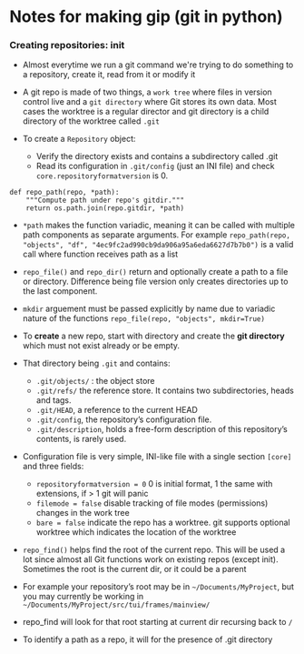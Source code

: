 # Notes for making gip (git in python)

### Creating repositories: init
- Almost everytime we run a git command we're trying to do something to a repository, create it, read from it or modify it
- A git repo is made of two things, a `work tree` where files in version control live and a `git directory` where Git stores its own data. Most cases the worktree is a regular director and git directory is a child directory of the worktree called `.git`

- To create a `Repository` object:
    - Verify the directory exists and contains a subdirectory called .git
    - Read its configuration in `.git/config` (just an INI file) and check `core.repositoryformatversion` is 0.

```
def repo_path(repo, *path):
    """Compute path under repo's gitdir."""
    return os.path.join(repo.gitdir, *path)
```
- `*path` makes the function variadic, meaning it can be called with multiple path components as separate arguments. For example `repo_path(repo, "objects", "df", "4ec9fc2ad990cb9da906a95a6eda6627d7b7b0")` is a valid call where function receives path as a list

- `repo_file()` and `repo_dir()` return and optionally create a path to a file or directory. Difference being file version only creates directories up to the last component.
- `mkdir` arguement must be passed explicitly by name due to variadic nature of the functions `repo_file(repo, "objects", mkdir=True)`

- To **create** a new repo, start with directory and create the **git directory** which must not exist already or be empty.
- That directory being `.git` and contains:
    - `.git/objects/` : the object store
    - `.git/refs/` the reference store. It contains two subdirectories, heads and tags.
    - `.git/HEAD`, a reference to the current HEAD 
    - `.git/config`, the repository’s configuration file.
    - `.git/description`, holds a free-form description of this repository’s contents, is rarely used.

- Configuration file is very simple, INI-like file with a single section `[core]` and three fields:
    - `repositoryformatversion = 0` 0 is initial format, 1 the same with extensions, if > 1 git will panic
    - `filemode = false` disable tracking of file modes (permissions) changes in the work tree
    - `bare = false` indicate the repo has a worktree. git supports optional worktree which indicates the location of the worktree

- `repo_find()` helps find the root of the current repo. This will be used a lot since almost all Git functions work on existing repos (except init). Sometimes the root is the current dir, or it could be a parent
- For example your repository’s root may be in `~/Documents/MyProject`, but you may currently be working in `~/Documents/MyProject/src/tui/frames/mainview/`
- repo_find will look for that root starting at current dir recursing back to `/`
- To identify a path as a repo, it will for the presence of .git directory